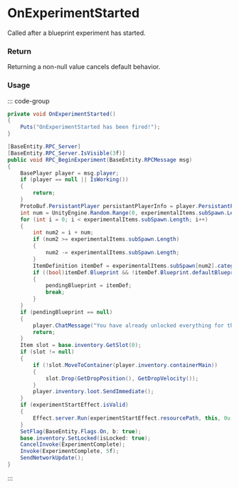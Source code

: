 <Badge type="danger" text="Carbon Compatible"/><Badge type="warning" text="Oxide Compatible"/>
# OnExperimentStarted
Called after a blueprint experiment has started.
### Return
Returning a non-null value cancels default behavior.

### Usage
::: code-group
```csharp [Example]
private void OnExperimentStarted()
{
	Puts("OnExperimentStarted has been fired!");
}
```
```csharp [Source — Assembly-CSharp @ Workbench]
[BaseEntity.RPC_Server]
[BaseEntity.RPC_Server.IsVisible(3f)]
public void RPC_BeginExperiment(BaseEntity.RPCMessage msg)
{
	BasePlayer player = msg.player;
	if (player == null || IsWorking())
	{
		return;
	}
	ProtoBuf.PersistantPlayer persistantPlayerInfo = player.PersistantPlayerInfo;
	int num = UnityEngine.Random.Range(0, experimentalItems.subSpawn.Length);
	for (int i = 0; i < experimentalItems.subSpawn.Length; i++)
	{
		int num2 = i + num;
		if (num2 >= experimentalItems.subSpawn.Length)
		{
			num2 -= experimentalItems.subSpawn.Length;
		}
		ItemDefinition itemDef = experimentalItems.subSpawn[num2].category.items[0].itemDef;
		if ((bool)itemDef.Blueprint && !itemDef.Blueprint.defaultBlueprint && itemDef.Blueprint.userCraftable && itemDef.Blueprint.isResearchable && !itemDef.Blueprint.NeedsSteamItem && !itemDef.Blueprint.NeedsSteamDLC && !persistantPlayerInfo.unlockedItems.Contains(itemDef.itemid))
		{
			pendingBlueprint = itemDef;
			break;
		}
	}
	if (pendingBlueprint == null)
	{
		player.ChatMessage("You have already unlocked everything for this workbench tier.");
		return;
	}
	Item slot = base.inventory.GetSlot(0);
	if (slot != null)
	{
		if (!slot.MoveToContainer(player.inventory.containerMain))
		{
			slot.Drop(GetDropPosition(), GetDropVelocity());
		}
		player.inventory.loot.SendImmediate();
	}
	if (experimentStartEffect.isValid)
	{
		Effect.server.Run(experimentStartEffect.resourcePath, this, 0u, UnityEngine.Vector3.zero, UnityEngine.Vector3.zero);
	}
	SetFlag(BaseEntity.Flags.On, b: true);
	base.inventory.SetLocked(isLocked: true);
	CancelInvoke(ExperimentComplete);
	Invoke(ExperimentComplete, 5f);
	SendNetworkUpdate();
}

```
:::
